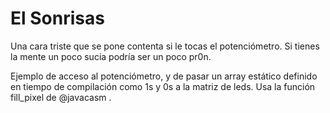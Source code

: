 # El Sonrisas

Una cara triste que se pone contenta si le tocas el potenciómetro. Si tienes la mente un poco sucia podría ser un poco pr0n.

Ejemplo de acceso al potenciómetro, y de pasar un array estático definido en tiempo de compilación como 1s y 0s a la matriz de leds. Usa la función fill_pixel de @javacasm .
